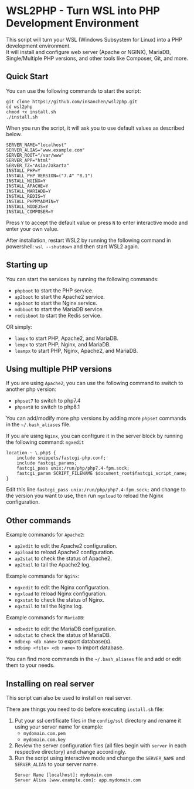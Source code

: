 # WSL2PHP - Turn WSL into PHP Development Environment
This script will turn your WSL (Windows Subsystem for Linux) into a PHP development environment.\
It will install and configure web server (Apache or NGINX), MariaDB, Single/Multiple PHP versions, and other tools like Composer, Git, and more.

## Quick Start
You can use the following commands to start the script:
```
git clone https://github.com/insanchen/wsl2php.git
cd wsl2php
chmod +x install.sh
./install.sh
```
When you run the script, it will ask you to use default values as described below.
```
SERVER_NAME="localhost"
SERVER_ALIAS="www.example.com"
SERVER_ROOT="/var/www"
SERVER_APP="html"
SERVER_TZ="Asia/Jakarta"
INSTALL_PHP=Y
INSTALL_PHP_VERSION=("7.4" "8.1")
INSTALL_NGINX=Y
INSTALL_APACHE=Y
INSTALL_MARIADB=Y
INSTALL_REDIS=Y
INSTALL_PHPMYADMIN=Y
INSTALL_NODEJS=Y
INSTALL_COMPOSER=Y
```
Press `Y` to accept the default value or press `N` to enter interactive mode and enter your own value.

After installation, restart WSL2 by running the following command in powershell: `wsl --shutdown` and then start WSL2 again.

## Starting up
You can start the services by running the following commands:
- `phpboot` to start the PHP service.
- `ap2boot` to start the Apache2 service.
- `ngxboot` to start the Nginx service.
- `mdbboot` to start the MariaDB service.
- `redisboot` to start the Redis service.

OR simply:
- `lampx` to start PHP, Apache2, and MariaDB.
- `lempx` to start PHP, Nginx, and MariaDB.
- `leampx` to start PHP, Nginx, Apache2, and MariaDB.

## Using multiple PHP versions
If you are using `Apache2`, you can use the following command to switch to another php version:
- `phpset7` to switch to php7.4
- `phpset8` to switch to php8.1

You can add/modify more php versions by adding more `phpset` commands in the `~/.bash_aliases` file.

If you are using `Nginx`, you can configure it in the server block by running the following command: `ngxedit`
```
location ~ \.php$ {
    include snippets/fastcgi-php.conf;
    include fastcgi_params;
    fastcgi_pass unix:/run/php/php7.4-fpm.sock;
    fastcgi_param SCRIPT_FILENAME $document_root$fastcgi_script_name;
}
```
Edit this line `fastcgi_pass unix:/run/php/php7.4-fpm.sock;` and change to the version you want to use, then run `ngxload` to reload the Nginx configuration.

## Other commands
Example commands for `Apache2`:
- `ap2edit` to edit the Apache2 configuration.
- `ap2load` to reload Apache2 configuration.
- `ap2stat` to check the status of Apache2.
- `ap2tail` to tail the Apache2 log.

Example commands for `Nginx`:
- `ngxedit` to edit the Nginx configuration.
- `ngxload` to reload Nginx configuration.
- `ngxstat` to check the status of Nginx.
- `ngxtail` to tail the Nginx log.

Example commands for `MariaDB`:
- `mdbedit` to edit the MariaDB configuration.
- `mdbstat` to check the status of MariaDB.
- `mdbexp <db name>` to export database(s).
- `mdbimp <file> <db name>` to import database.

You can find more commands in the `~/.bash_aliases` file and add or edit them to your needs.

## Installing on real server
This script can also be used to install on real server.

There are things you need to do before executing `install.sh` file:
1. Put your ssl certificate files in the `config/ssl` directory and rename it using your server name for example:
   - `mydomain.com.pem`
   - `mydomain.com.key`
2. Review the server configuration files (all files begin with `server` in each respective directory) and change accordingly.
3. Run the script using interactive mode and change the `SERVER_NAME` and `SERVER_ALIAS` to your server name.
   ```
   Server Name [localhost]: mydomain.com
   Server Alias [www.example.com]: app.mydomain.com
   ```
